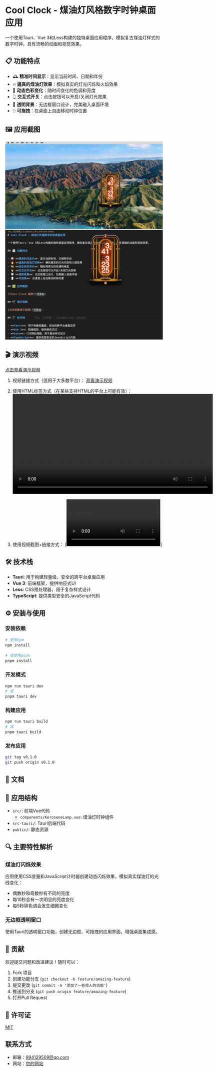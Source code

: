 # Cool Clock - 煤油灯风格数字时钟桌面应用

一个使用Tauri、Vue 3和Less构建的独特桌面应用程序，模拟复古煤油灯样式的数字时钟，具有流畅的动画和视觉效果。

## 📋 功能特点

- 🕰️ **精准时间显示**：显示当前时间、日期和年份
- 🔥 **逼真的煤油灯效果**：模拟真实的灯光闪烁和火焰效果
- 🎨 **动态色彩变化**：随时间变化的色调和亮度
- 👆 **交互式开关**：点击按钮可以开启/关闭灯光效果
- 🔲 **透明背景**：无边框窗口设计，完美融入桌面环境
- 🖱️ **可拖拽**：在桌面上自由移动时钟位置

## 🖼️ 应用截图

![Cool Clock 截图](./assets/1.jpg)
![Cool Clock 截图](./assets/2.jpg)

## 🎬 演示视频

[点击观看演示视频](./assets/video.mp4)
1. 视频链接方式（适用于大多数平台）：
[观看演示视频](./assets/video.mp4)

2. 使用HTML标签方式（在某些支持HTML的平台上可能有效）：
<video src="./assets/video.mp4" controls width="640"></video>

3. 使用视频截图+链接方式：
[![视频演示](./assets/video.mp4)]

## 🛠️ 技术栈

- **Tauri**: 用于构建轻量级、安全的跨平台桌面应用
- **Vue 3**: 前端框架，提供响应式UI
- **Less**: CSS预处理器，用于复杂样式设计
- **TypeScript**: 提供类型安全的JavaScript代码

## ⚙️ 安装与使用

### 安装依赖

```bash
# 使用npm
npm install

# 或使用pnpm
pnpm install
```

### 开发模式

```bash
npm run tauri dev
# 或
pnpm tauri dev
```

### 构建应用

```bash
npm run tauri build
# 或
pnpm tauri build
```

### 发布应用
```bash
git tag v0.1.0
git push origin v0.1.0
```

## 📝 文档

## 🧩 应用结构

- `src/`: 前端Vue代码
  - `components/KeroseneLamp.vue`: 煤油灯时钟组件
- `src-tauri/`: Tauri后端代码
- `public/`: 静态资源

## 🔍 主要特性解析

### 煤油灯闪烁效果

应用使用CSS变量和JavaScript计时器创建动态闪烁效果，模拟真实煤油灯的光线变化：

- 偶数秒和奇数秒有不同的亮度
- 每10秒会有一次明显的亮度变化
- 每5秒钟色调会发生细微变化

### 无边框透明窗口

使用Tauri的透明窗口功能，创建无边框、可拖拽的应用界面，增强桌面集成感。

## 🤝 贡献

欢迎提交问题和改进建议！随时可以：

1. Fork 项目
2. 创建功能分支 (`git checkout -b feature/amazing-feature`)
3. 提交更改 (`git commit -m '添加了一些惊人的功能'`)
4. 推送到分支 (`git push origin feature/amazing-feature`)
5. 打开Pull Request

## 📄 许可证

[MIT](LICENSE)

## 联系方式
- 邮箱：994129509@qq.com
- 网站：[您的网站](https://ink-home.cn)
